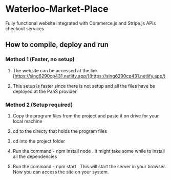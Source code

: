 # Waterloo-Market-Place
Fully functional website integrated with Commerce.js and Stripe.js APIs checkout services

## How to compile, deploy and run
### Method 1 (Faster, no setup)

1. The website can be accessed at the link [https://sing6290cp431.netlify.app/](https://sing6290cp431.netlify.app/)

2. This setup is faster since there is not setup and all the files have be deployed at the PaaS provider.


### Method 2 (Setup required)

1. Copy the program files from the project and paste it on drive for your local machine

2. cd to the directy that holds the program files

3. cd into the project folder

4. Run the command - npm install node . It might take some while to install all the dependencies

5. Run the command - npm start . This will start the server in your browser. Now you can access the site on your system.
